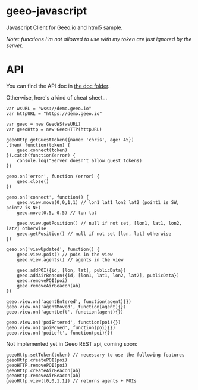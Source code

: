 # geeo-javascript

Javascript Client for Geeo.io and html5 sample.

_Note: functions I'm not allowed to use with my token are just ignored by the server._

# API

You can find the API doc in [the doc folder](./doc/api.md).

Otherwise, here's a kind of cheat sheet...
```
var wsURL = "wss://demo.geeo.io"
var httpURL = "https://demo.geeo.io"

var geeo = new GeeoWS(wsURL)
var geeoHttp = new GeeoHTTP(httpURL)

geeoHttp.getGuestToken({name: 'chris', age: 45})
.then( function(token) {
	geeo.connect(token)
}).catch(function(error) {
	console.log("Server doesn't allow guest tokens)
})

geeo.on('error', function (error) {
	geeo.close()
})

geeo.on('connect', function() {
	geeo.view.move(0,0,1,1) // lon1 lat1 lon2 lat2 (point1 is SW, point2 is NE)
	geeo.move(0.5, 0.5) // lon lat

	geeo.view.getPosition() // null if not set, [lon1, lat1, lon2, lat2] otherwise
	geeo.getPosition() // null if not set [lon, lat] otherwise
})

geeo.on('viewUpdated', function() {
	geeo.view.pois() // pois in the view
	geeo.view.agents() // agents in the view

	geeo.addPOI({id, [lon, lat], publicData})
	geeo.addAirBeacon({id, [lon1, lat1, lon2, lat2], publicData})
	geeo.removePOI(poi)
	geeo.removeAirBeacon(ab)
})

geeo.view.on('agentEntered', function(agent){})
geeo.view.on('agentMoved', function(agent){})
geeo.view.on('agentLeft', function(agent){})

geeo.view.on('poiEntered', function(poi){})
geeo.view.on('poiMoved', function(poi){})
geeo.view.on('poiLeft', function(poi){})
```

Not implemented yet in Geeo REST api, coming soon:
```
geeoHttp.setToken(token) // necessary to use the following features
geeoHttp.createPOI(poi)
geeoHTTP.removePOI(poi)
geeoHttp.createAirBeacon(ab)
geeoHttp.removeAirBeacon(ab)
geeoHttp.view([0,0,1,1]) // returns agents + POIs
```